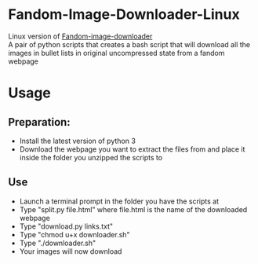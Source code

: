 # Fandom-Image-Downloader-Linux
Linux version of [Fandom-image-downloader](https://github.com/TheGhostOfInky/Fandom-image-downloader)<br>
A pair of python scripts that creates a bash script that will download all the images in bullet lists in original uncompressed state from a fandom webpage
# Usage
## Preparation:
* Install the latest version of python 3
* Download the webpage you want to extract the files from and place it inside the folder you unzipped the scripts to
## Use
* Launch a terminal prompt in the folder you have the scripts at
* Type "split.py file.html" where file.html is the name of the downloaded webpage
* Type "download.py links.txt"
* Type "chmod u+x downloader.sh"
* Type "./downloader.sh"
* Your images will now download 
